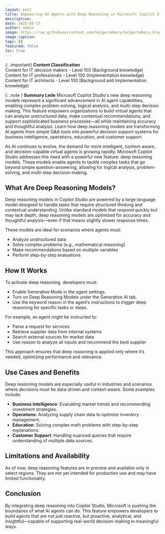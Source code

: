 ```yaml
---
layout: post
title: Empowering AI Agents with Deep Reasoning in Microsoft Copilot Studio
description: 
date: 2025-05-17
author: admin
image: https://raw.githubusercontent.com/holgerimbery/holgerimbery.blog/main/holgerimbery/images/
image_caption: 
tags: []
featured: false
toc: true
---
```

{: .important} 
**Content Classification**  
Content for IT decision makers - Level 100 (Background knowledge)  
Content for IT professionals - Level 100 (Implementation knowledge)   
Content for IT architects - Level 100 (Background and Implementation knowledge)   

{: .note } 
**Summary Lede**
Microsoft Copilot Studio's new deep reasoning models represent a significant advancement in AI agent capabilities, enabling complex problem-solving, logical analysis, and multi-step decision making. This feature empowers organizations to build virtual agents that can analyze unstructured data, make contextual recommendations, and support sophisticated business processes—all while maintaining accuracy and thoughtful analysis. Learn how deep reasoning models are transforming AI agents from simple Q&A tools into powerful decision support systems for business intelligence, operations, education, and customer support.


As AI continues to evolve, the demand for more intelligent, context-aware, and decision-capable virtual agents is growing rapidly. Microsoft Copilot Studio addresses this need with a powerful new feature: deep reasoning models. These models enable agents to tackle complex tasks that go beyond simple question-answering, allowing for logical analysis, problem-solving, and multi-step decision-making.

## What Are Deep Reasoning Models?
Deep reasoning models in Copilot Studio are powered by a large language model designed to handle tasks that require structured thinking and contextual understanding. Unlike standard models that respond quickly but may lack depth, deep reasoning models are optimized for accuracy and thoughtful analysis—even if that means slightly slower response times.

These models are ideal for scenarios where agents must:

- Analyze unstructured data
- Solve complex problems (e.g., mathematical reasoning)
- Make recommendations based on multiple variables
- Perform step-by-step evaluations

## How It Works
To activate deep reasoning, developers must:

- Enable Generative Mode in the agent settings.
- Turn on Deep Reasoning Models under the Generative AI tab.
- Use the keyword reason in the agent’s instructions to trigger deep reasoning for specific tasks or steps.

For example, an agent might be instructed to:
* Parse a request for services
* Retrieve supplier data from internal systems
* Search external sources for market data
* Use reason to analyze all inputs and recommend the best supplier

This approach ensures that deep reasoning is applied only where it’s needed, optimizing performance and relevance.

## Use Cases and Benefits
Deep reasoning models are especially useful in industries and scenarios where decisions must be data-driven and context-aware. Some examples include:

* **Business Intelligence**: Evaluating market trends and recommending investment strategies.
* **Operations**: Analyzing supply chain data to optimize inventory management.
* **Education**: Solving complex math problems with step-by-step explanations.
* **Customer Support**: Handling nuanced queries that require understanding of multiple data sources.

## Limitations and Availability
As of now, deep reasoning features are in preview and available only in select regions. They are not yet intended for production use and may have limited functionality.

## Conclusion

By integrating deep reasoning into Copilot Studio, Microsoft is pushing the boundaries of what AI agents can do. This feature empowers developers to build agents that are not just reactive, but proactive, analytical, and insightful—capable of supporting real-world decision-making in meaningful ways.


